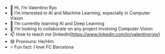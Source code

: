 - 👋 Hi, I’m Valentino Ryo
- 👀 I’m interested in AI and Machine Learning, especially in Computer Vision
- 🌱 I’m currently learning AI and Deep Learning
- 💞️ I’m looking to collaborate on any project involving Computer Vision
- 📫 How to reach me [linkedin]https://www.linkedin.com/in/valentinoryo/)
- 😄 Pronouns: He/Him
- ⚡ Fun fact: I love FC Barcelona

<!---
ValentinoRyo10/ValentinoRyo10 is a ✨ special ✨ repository because its `README.md` (this file) appears on your GitHub profile.
You can click the Preview link to take a look at your changes.
--->

